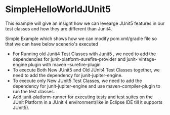 # SimpleHelloWorldJUnit5
This example will give an insight how we can levearge JUnit5 features in our test classes and how they are different than Junit4.

Simple Example which shows how we can modify pom.xml/gradle file so that we can have below scenerio's executed
 - For Running old Junit4 Test Classes with Junit5 , we need to add the dependencies for junit-platform-surefire-provider and junit- 
   vintage-engine plugin with maven –surefire-plugin
-  To execute Both New JUnit5 and Old JUnit4 Test Classes together, we need to add the dependency for junit-jupiter-engine.
-  To execute only New JUnit5 Test Classes, we need to add the dependency for junit-jupiter-engine and use maven-compiler-plugin to run 
   the test classes.
-  Add junit-platform-runner for executing tests and test suites on the JUnit Platform in a JUnit 4 environment(like in Eclipse IDE till 
   it supports JUnit5).
